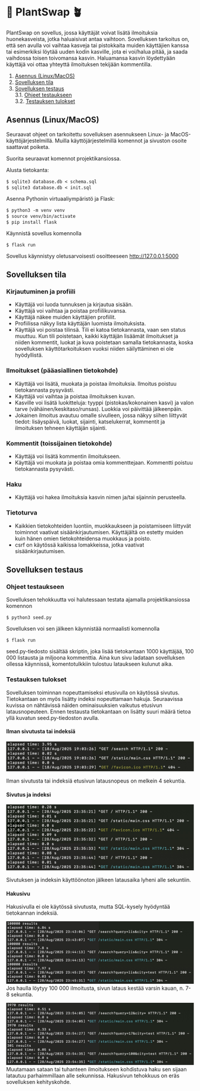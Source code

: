 # 🔄 PlantSwap 🪴

PlantSwap on sovellus, jossa käyttäjät voivat lisätä ilmoituksia huonekasveista, jotka haluaisivat antaa vaihtoon. Sovelluksen tarkoitus on, että sen avulla voi vaihtaa kasveja tai pistokkaita muiden käyttäjien kanssa tai esimerkiksi löytää uuden kodin kasville, jota ei voi/halua pitää, ja saada vaihdossa toisen toivomansa kasvin. Haluamansa kasvin löydettyään käyttäjä voi ottaa yhteyttä ilmoituksen tekijään kommentilla.

1. [Asennus (Linux/MacOS)](#asennusohjeet) <br/>
2. [Sovelluksen tila](#tila) <br/>
3. [Sovelluksen testaus](#testaus) <br/>
3.1. [Ohjeet testaukseen](#testausohjeet) <br/>
3.2. [Testauksen tulokset](#testaustulokset) <br/>

## <a name="asennusohjeet"></a> Asennus (Linux/MacOS)

Seuraavat ohjeet on tarkoitettu sovelluksen asennukseen Linux- ja MacOS-käyttöjärjestelmillä. Muilla käyttöjärjestelmillä komennot ja sivuston osoite saattavat poiketa.

Suorita seuraavat komennot projektikansiossa.

Alusta tietokanta:

```
$ sqlite3 database.db < schema.sql
$ sqlite3 database.db < init.sql
```

Asenna Pythonin virtuaaliympäristö ja Flask:

```
$ python3 -m venv venv
$ source venv/bin/activate
$ pip install flask
```

Käynnistä sovellus komennolla

```
$ flask run
```

Sovellus käynnistyy oletusarvoisesti osoitteeseen http://127.0.0.1:5000

## <a name="tila"></a> Sovelluksen tila

### Kirjautuminen ja profiili

- Käyttäjä voi luoda tunnuksen ja kirjautua sisään.
- Käyttäjä voi vaihtaa ja poistaa profiilikuvansa.
- Käyttäjä näkee muiden käyttäjien profiilit.
- Profiilissa näkyy lista käyttäjän luomista ilmoituksista.
- Käyttäjä voi poistaa tilinsä. Tili ei katoa tietokannasta, vaan sen status muuttuu. Kun tili poistetaan, kaikki käyttäjän lisäämät ilmoitukset ja niiden kommentit, luokat ja kuva poistetaan samalla tietokannasta, koska sovelluksen käyttötarkoituksen vuoksi niiden säilyttäminen ei ole hyödyllistä.

### Ilmoitukset (pääasiallinen tietokohde)

- Käyttäjä voi lisätä, muokata ja poistaa ilmoituksia. Ilmoitus poistuu tietokannasta pysyvästi.
- Käyttäjä voi vaihtaa ja poistaa ilmoituksen kuvan.
- Kasville voi lisätä luokitteluja: tyyppi (pistokas/kokonainen kasvi) ja valon tarve (vähäinen/keskitaso/runsas). Luokkia voi päivittää jälkeenpäin.
- Jokainen ilmoitus avautuu omalle sivulleen, jossa näkyy siihen liittyvät tiedot: lisäyspäivä, luokat, sijainti, katselukerrat, kommentit ja ilmoituksen tehneen käyttäjän sijainti.

### Kommentit (toissijainen tietokohde)

- Käyttäjä voi lisätä kommentin ilmoitukseen.
- Käyttäjä voi muokata ja poistaa omia kommenttejaan. Kommentti poistuu tietokannasta pysyvästi.

### Haku

- Käyttäjä voi hakea ilmoituksia kasvin nimen ja/tai sijainnin perusteella.

### Tietoturva

- Kaikkien tietokohteiden luontiin, muokkaukseen ja poistamiseen liittyvät toiminnot vaativat sisäänkirjautumisen. Käyttäjältä on estetty muiden kuin hänen omien tietokohteidensa muokkaus ja poisto.
- csrf on käytössä kaikissa lomakkeissa, jotka vaativat sisäänkirjautumisen.

## <a name="testaus"></a> Sovelluksen testaus

### <a name="testausohjeet"></a> Ohjeet testaukseen

Sovelluksen tehokkuutta voi halutessaan testata ajamalla projektikansiossa komennon

```
$ python3 seed.py
```

Sovelluksen voi sen jälkeen käynnistää normaalisti komennolla 

```
$ flask run
```

seed.py-tiedosto sisältää skriptin, joka lisää tietokantaan 1000 käyttäjää, 100 000 listausta ja miljoona kommenttia. Aina kun sivu ladataan sovelluksen ollessa käynnissä, komentotulkkiin tulostuu lataukseen kulunut aika.

### <a name="testaustulokset"></a> Testauksen tulokset

Sovelluksen toiminnan nopeuttamiseksi etusivulla on käytössä sivutus. Tietokantaan on myös lisätty indeksi nopeuttamaan hakuja. Seuraavissa kuvissa on nähtävissä näiden ominaisuuksien vaikutus etusivun latausnopeuteen. Ennen testausta tietokantaan on lisätty suuri määrä tietoa yllä kuvatun seed.py-tiedoston avulla.

#### Ilman sivutusta tai indeksiä

![Kuva komentotulkista, jossa sivun latausajaksi näkyy 3.95 sekuntia](images/no-idx-no-pg.jpg)

Ilman sivutusta tai indeksiä etusivun latausnopeus on melkein 4 sekuntia.

#### Sivutus ja indeksi

![Kuva komentotulkista, jossa sivun latausajoiksi näkyy 0.28 sekuntia, 0.09 sekuntia ja 0.08 sekuntia](images/pg-idx.jpg)

Sivutuksen ja indeksin käyttöönoton jälkeen latausaika lyheni alle sekuntiin.

#### Hakusivu

Hakusivulla ei ole käytössä sivutusta, mutta SQL-kysely hyödyntää tietokannan indeksiä.

![Kuva komentotulkista, jossa sivun latausajoiksi näkyy 6.84 sekuntia, 7.8 sekuntia ja 7.97 sekuntia](images/search-slow.jpg)
Jos haulla löytyy 100 000 ilmoitusta, sivun lataus kestää varsin kauan, n. 7-8 sekuntia.

![Kuva komentotulkista, jossa sivun latausajoiksi näkyy 0.51 sekuntia, 0.33 sekuntia ja 0.05 sekuntia](images/search-fast.jpg)
Muutamaan sataan tai tuhanteen ilmoitukseen kohdistuva haku sen sijaan latautuu parhaimmillaan alle sekunnissa. Hakusivun tehokkuus on eräs sovelluksen kehityskohde.
